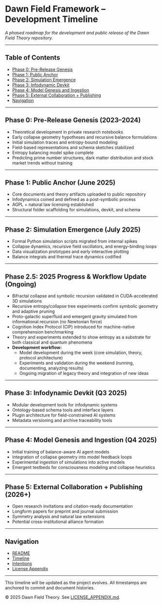 # Dawn Field Framework – Development Timeline

_A phased roadmap for the development and public release of the Dawn Field Theory repository._

---

## Table of Contents
- [Phase 0: Pre-Release Genesis](#phase-0-pre-release-genesis-2023–2024)
- [Phase 1: Public Anchor](#phase-1-public-anchor-june-2025)
- [Phase 2: Simulation Emergence](#phase-2-simulation-emergence-july-2025)
- [Phase 3: Infodynamic Devkit](#phase-3-infodynamic-devkit-q3-2025)
- [Phase 4: Model Genesis and Ingestion](#phase-4-model-genesis-and-ingestion-q4-2025)
- [Phase 5: External Collaboration + Publishing](#phase-5-external-collaboration--publishing-2026)
- [Navigation](#navigation)

---

## Phase 0: Pre-Release Genesis (2023–2024)
- Theoretical development in private research notebooks
- Early collapse geometry hypotheses and recursive balance formulations
- Initial simulation traces and entropy-bound modeling
- Field-based representations and schema sketches stabilized
- Entropy balancing model spike complete
- Predicting prime number structures, dark matter distribution and stock market trends without training

---

## Phase 1: Public Anchor (June 2025)
- Core documents and theory artifacts uploaded to public repository
- Infodynamics coined and defined as a post-symbolic process
- AGPL + natural law licensing established
- Structural folder scaffolding for simulations, devkit, and schema

---

## Phase 2: Simulation Emergence (July 2025)
- Formal Python simulation scripts migrated from internal spikes
- Collapse dynamics, recursive field oscillators, and energy-binding loops
- Data visualization prototypes and early interactive plotting
- Balance integrals and thermal trace dynamics codified

---

## Phase 2.5: 2025 Progress & Workflow Update (Ongoing)
- Bifractal collapse and symbolic recursion validated in CUDA-accelerated 3D simulations
- Recursive entropy/collapse tree experiments confirm symbolic geometry and adaptive pruning
- Proto-galactic superfluid and emergent gravity simulated from informational recursion (no Newtonian force)
- Cognition Index Protocol (CIP) introduced for machine-native comprehension benchmarking
- Theory and experiments extended to show entropy as a substrate for both classical and quantum phenomena
- **Development workflow:**  
  - Model development during the week (core simulation, theory, protocol architecture)  
  - Experiments and validation during the weekend (running, documenting, analyzing results)  
  - Ongoing migration of legacy theory and integration of new ideas

---

## Phase 3: Infodynamic Devkit (Q3 2025)
- Modular development tools for infodynamic systems
- Ontology-based schema tools and interface layers
- Plugin architecture for field-constrained AI systems
- Metadata versioning and archive traceability tools

---

## Phase 4: Model Genesis and Ingestion (Q4 2025)
- Initial training of balance-aware AI agent models
- Integration of collapse geometry into model feedback loops
- Experimental ingestion of simulations into active models
- Emergent testbeds for consciousness modeling and collapse heuristics

---

## Phase 5: External Collaboration + Publishing (2026+)
- Open research invitations and citation-ready documentation
- Longform papers for preprint and journal submission
- Symmetry analysis and natural law extensions
- Potential cross-institutional alliance formation

---

## Navigation
- [README](./README.md)
- [Timeline](./timeline.md)
- [Intentions](./INTENTIONS.md)
- [License Appendix](./LICENSE_APPENDIX.md)

---

This timeline will be updated as the project evolves. All timestamps are anchored to commit and document histories.

© 2025 Dawn Field Theory. See [LICENSE_APPENDIX.md](./LICENSE_APPENDIX.md).

